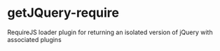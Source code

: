 getJQuery-require
=================

RequireJS loader plugin for returning an isolated version of jQuery with associated plugins